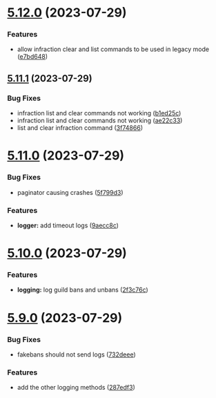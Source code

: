 # [5.12.0](https://github.com/onesoft-sudo/sudobot/compare/v5.11.1...v5.12.0) (2023-07-29)


### Features

* allow infraction clear and list commands to be used in legacy mode ([e7bd648](https://github.com/onesoft-sudo/sudobot/commit/e7bd64862a0d495410a994066b247dba058e4d8e))



## [5.11.1](https://github.com/onesoft-sudo/sudobot/compare/v5.11.0...v5.11.1) (2023-07-29)


### Bug Fixes

* infraction list and clear commands not working ([b1ed25c](https://github.com/onesoft-sudo/sudobot/commit/b1ed25c411585958ad54accbf3a8524e1a1e6d81))
* infraction list and clear commands not working ([ae22c33](https://github.com/onesoft-sudo/sudobot/commit/ae22c33d9914c1504afb8a1a13f4953d174c5797))
* list and clear infraction command ([3f74866](https://github.com/onesoft-sudo/sudobot/commit/3f74866a1a3c14b8ecdde5b8f1609a4e6281d6a9))



# [5.11.0](https://github.com/onesoft-sudo/sudobot/compare/v5.10.0...v5.11.0) (2023-07-29)


### Bug Fixes

* paginator causing crashes ([5f799d3](https://github.com/onesoft-sudo/sudobot/commit/5f799d3e355af8e5d425fcc2950bcfbbfeb48f7a))


### Features

* **logger:** add timeout logs ([9aecc8c](https://github.com/onesoft-sudo/sudobot/commit/9aecc8c14a1d517dea6547113000e363f9258b71))



# [5.10.0](https://github.com/onesoft-sudo/sudobot/compare/v5.9.0...v5.10.0) (2023-07-29)


### Features

* **logging:** log guild bans and unbans ([2f3c76c](https://github.com/onesoft-sudo/sudobot/commit/2f3c76c535feef51cec43977aee75bc82df7f69e))



# [5.9.0](https://github.com/onesoft-sudo/sudobot/compare/v5.8.0...v5.9.0) (2023-07-29)


### Bug Fixes

* fakebans should not send logs ([732deee](https://github.com/onesoft-sudo/sudobot/commit/732deeec3a84f0e10b21d02d4f0925cb4611aa1d))


### Features

* add the other logging methods ([287edf3](https://github.com/onesoft-sudo/sudobot/commit/287edf3f8e1a57ce34e9ec5f881e26744303f491))



